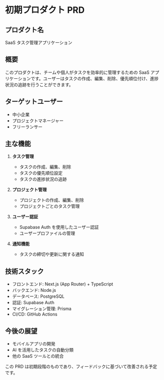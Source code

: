 # 初期プロダクト PRD

## プロダクト名
SaaS タスク管理アプリケーション

## 概要
このプロダクトは、チームや個人がタスクを効率的に管理するための SaaS アプリケーションです。ユーザーはタスクの作成、編集、削除、優先順位付け、進捗状況の追跡を行うことができます。

## ターゲットユーザー
- 中小企業
- プロジェクトマネージャー
- フリーランサー

## 主な機能
1. **タスク管理**
   - タスクの作成、編集、削除
   - タスクの優先順位設定
   - タスクの進捗状況の追跡

2. **プロジェクト管理**
   - プロジェクトの作成、編集、削除
   - プロジェクトごとのタスク管理

3. **ユーザー認証**
   - Supabase Auth を使用したユーザー認証
   - ユーザープロファイルの管理

4. **通知機能**
   - タスクの締切や更新に関する通知

## 技術スタック
- フロントエンド: Next.js (App Router) + TypeScript
- バックエンド: Node.js
- データベース: PostgreSQL
- 認証: Supabase Auth
- マイグレーション管理: Prisma
- CI/CD: GitHub Actions

## 今後の展望
- モバイルアプリの開発
- AI を活用したタスクの自動分類
- 他の SaaS ツールとの統合

この PRD は初期段階のものであり、フィードバックに基づいて改善される予定です。
